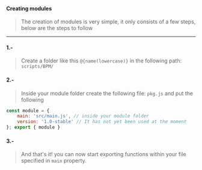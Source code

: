 #### Creating modules 
> The creation of modules is very simple, it only consists of a few steps, below are the steps to follow 

---

#### 1.-
> Create a folder like this `@{name(lowercase)}` in the following path: `scripts/BPM/`

#### 2.-
> Inside your module folder create the following file: `pkg.js` and put the following
```js
const module = {
    main: 'src/main.js', // inside your module folder
    version: '1.0-stable' // It has not yet been used at the moment
}; export { module }
```

#### 3.-
> And that's it! you can now start exporting functions within your file specified in `main` property.

